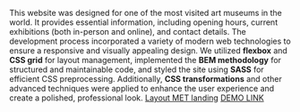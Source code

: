 This website was designed for one of the most visited art museums in the world. It provides essential information, including opening hours, current exhibitions (both in-person and online), and contact details. The development process incorporated a variety of modern web technologies to ensure a responsive and visually appealing design. We utilized **flexbox** and **CSS grid** for layout management, implemented the **BEM methodology** for structured and maintainable code, and styled the site using **SASS** for efficient CSS preprocessing. Additionally, **CSS transformations** and other advanced techniques were applied to enhance the user experience and create a polished, professional look.
[Layout MET landing](https://www.figma.com/file/lSR1m42L9YwzQwzzxKwHpw/THE-MET)
[DEMO LINK](https://rberkunova.github.io/MET-landing/)

